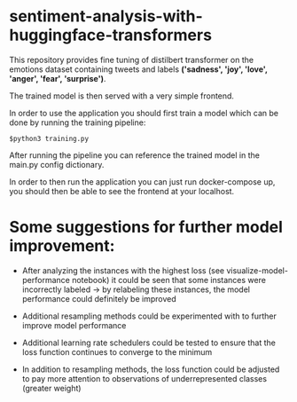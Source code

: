 # sentiment-analysis-with-huggingface-transformers

This repository provides fine tuning of distilbert transformer on the emotions dataset containing tweets and labels **('sadness', 'joy', 'love', 'anger', 'fear', 'surprise')**.


The trained model is then served with a very simple frontend.

In order to use the application you should first train a model which can be done by running the training pipeline: 
```
$python3 training.py
```
After running the pipeline you can reference the trained model in the main.py config dictionary.

In order to then run the application you can just run docker-compose up, you should then be able to see the frontend at your localhost.

# Some suggestions for further model improvement:

* After analyzing the instances with the highest loss (see visualize-model-performance notebook) it could be seen that some instances were incorrectly labeled -> by relabeling these instances, the model performance could definitely be improved

* Additional resampling methods could be experimented with to further improve model performance

* Additional learning rate schedulers could be tested to ensure that the loss function continues to converge to the minimum

* In addition to resampling methods, the loss function could be adjusted to pay more attention to observations of underrepresented classes (greater weight)